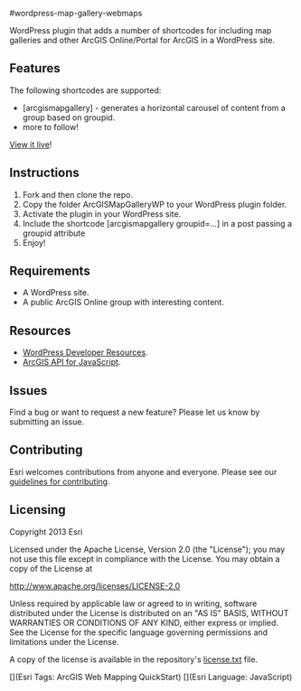 #wordpress-map-gallery-webmaps

WordPress plugin that adds a number of shortcodes for including map galleries and other ArcGIS Online/Portal for ArcGIS in a WordPress site.

## Features

The following shortcodes are supported:
* [arcgismapgallery] - generates a horizontal carousel of content from a group based on groupid.
* more to follow!

[View it live](http://geoss.esri.com)!

## Instructions

1. Fork and then clone the repo. 
2. Copy the folder ArcGISMapGalleryWP to your WordPress plugin folder.
3. Activate the plugin in your WordPress site.
4. Include the shortcode [arcgismapgallery groupid=...] in a post passing a groupid attribute
5. Enjoy!

## Requirements

* A WordPress site.
* A public ArcGIS Online group with interesting content.

## Resources
* [WordPress Developer Resources](http://developer.wordpress.com/).
* [ArcGIS API for JavaScript](https://developers.arcgis.com/en/javascript/).


## Issues

Find a bug or want to request a new feature?  Please let us know by submitting an issue.

## Contributing

Esri welcomes contributions from anyone and everyone. Please see our [guidelines for contributing](https://github.com/esri/contributing).

## Licensing
Copyright 2013 Esri

Licensed under the Apache License, Version 2.0 (the "License");
you may not use this file except in compliance with the License.
You may obtain a copy of the License at

   http://www.apache.org/licenses/LICENSE-2.0

Unless required by applicable law or agreed to in writing, software
distributed under the License is distributed on an "AS IS" BASIS,
WITHOUT WARRANTIES OR CONDITIONS OF ANY KIND, either express or implied.
See the License for the specific language governing permissions and
limitations under the License.

A copy of the license is available in the repository's [license.txt]( https://raw.github.com/Esri/quickstart-map-js/master/license.txt) file.

[](Esri Tags: ArcGIS Web Mapping QuickStart)
[](Esri Language: JavaScript)
